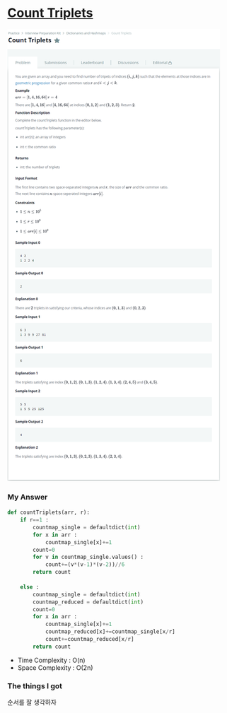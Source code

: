 # [Count Triplets](https://www.hackerrank.com/challenges/count-triplets-1/problem)

![image](Problem.png)



### My Answer

```python
def countTriplets(arr, r):
    if r==1 : 
        countmap_single = defaultdict(int)
        for x in arr : 
            countmap_single[x]+=1
        count=0
        for v in countmap_single.values() : 
            count+=(v*(v-1)*(v-2))//6
        return count
        
    else : 
        countmap_single = defaultdict(int)
        countmap_reduced = defaultdict(int)
        count=0
        for x in arr : 
            countmap_single[x]+=1
            countmap_reduced[x]+=countmap_single[x/r]
            count+=countmap_reduced[x/r]
        return count
```

* Time Complexity : O(n)
* Space Complexity : O(2n)



### The things I got

순서를 잘 생각하자  